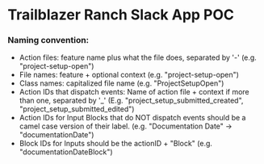 # Trailblazer Ranch Slack App POC
### Naming convention:
 - Action files: feature name plus what the file does, separated by '-' (e.g. "project-setup-open")
 - File names: feature + optional context (e.g. "project-setup-open")
 - Class names: capitalized file name (e.g. "ProjectSetupOpen")
 - Action IDs that dispatch events: Name of action file + context if more than one, separated by '_' (E.g. "project_setup_submitted_created", "project_setup_submitted_edited")
 - Action IDs for Input Blocks that do NOT dispatch events should be a camel case version of their label. (e.g. "Documentation Date" -> "documentationDate")
 - Block IDs for Inputs should be the actionID + "Block" (e.g. "documentationDateBlock")
